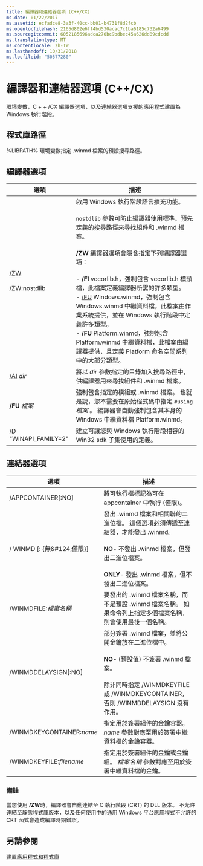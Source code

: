 ```yaml
---
title: 編譯器和連結器選項 (C++/CX)
ms.date: 01/22/2017
ms.assetid: ecfadce8-3a3f-40cc-bb01-b4731f8d2fcb
ms.openlocfilehash: 2165d802e6ff4bd530acac7c1ba6185c732a6499
ms.sourcegitcommit: 6052185696adca270bc9bdbec45a626dd89cdcdd
ms.translationtype: MT
ms.contentlocale: zh-TW
ms.lasthandoff: 10/31/2018
ms.locfileid: "50577280"
---
```

# <a name="compiler-and-linker-options-ccx"></a>編譯器和連結器選項 (C++/CX)

環境變數，C + + /CX 編譯器選項，以及連結器選項支援的應用程式建置為 Windows 執行階段。

## <a name="library-path"></a>程式庫路徑

%LIBPATH% 環境變數指定 .winmd 檔案的預設搜尋路徑。

## <a name="compiler-options"></a>編譯器選項

|選項|描述|
|------------|-----------------|
|[/ZW](../build/reference/zw-windows-runtime-compilation.md)<br /><br /> /ZW:nostdlib|啟用 Windows 執行階段語言擴充功能。<br /><br /> `nostdlib` 參數可防止編譯器使用標準、預先定義的搜尋路徑來尋找組件和 .winmd 檔案。<br /><br /> **/ZW** 編譯器選項會隱含指定下列編譯器選項：<br /><br />- **/FI** vccorlib.h，強制包含 vccorlib.h 標頭檔，此檔案定義編譯器所需的許多類型。<br />- [/FU](../build/reference/fu-name-forced-hash-using-file.md) Windows.winmd，強制包含 Windows.winmd 中繼資料檔，此檔案由作業系統提供，並在 Windows 執行階段中定義許多類型。<br />- **/FU** Platform.winmd，強制包含 Platform.winmd 中繼資料檔，此檔案由編譯器提供，且定義 Platform 命名空間系列中的大部分類型。|
|[/AI](../build/reference/ai-specify-metadata-directories.md) *dir*|將以 *dir* 參數指定的目錄加入搜尋路徑中，供編譯器用來尋找組件和 .winmd 檔案。|
|**/FU**  *檔案*|強制包含指定的模組或 .winmd 檔案。 也就是說，您不需要在原始程式碼中指定 `#using`*檔案* 。 編譯器會自動強制包含其本身的 Windows 中繼資料檔 Platform.winmd。|
|/D "WINAPI_FAMILY=2"|建立可讓您與 Windows 執行階段相容的 Win32 sdk 子集使用的定義。|

## <a name="linker-options"></a>連結器選項

|選項|描述|
|------------|-----------------|
|/APPCONTAINER[:NO]|將可執行檔標記為可在 appcontainer 中執行 (僅限)。|
|/ WINMD [: {無&AMP;#124;僅限}]|發出 .winmd 檔案和相關聯的二進位檔。 這個選項必須傳遞至連結器，才能發出 .winmd。<br /><br /> **NO**- 不發出 .winmd 檔案，但發出二進位檔案。<br /><br /> **ONLY**- 發出 .winmd 檔案，但不發出二進位檔案。|
|/WINMDFILE:*檔案名稱*|要發出的 .winmd 檔案名稱，而不是預設 .winmd 檔案名稱。 如果命令列上指定多個檔案名稱，則會使用最後一個名稱。|
|/WINMDDELAYSIGN[:NO]|部分簽署 .winmd 檔案，並將公開金鑰放在二進位檔中。<br /><br /> **NO**- (預設值) 不簽署 .winmd 檔案。<br /><br /> 除非同時指定 /WINMDKEYFILE 或 /WINMDKEYCONTAINER，否則 /WINMDDELAYSIGN 沒有作用。|
|/WINMDKEYCONTAINER:*name*|指定用於簽署組件的金鑰容器。 *name* 參數對應至用於簽署中繼資料檔的金鑰容器。|
|/WINMDKEYFILE:*filename*|指定用於簽署組件的金鑰或金鑰組。 *檔案名稱* 參數對應至用於簽署中繼資料檔的金鑰。|

### <a name="remarks"></a>備註

當您使用 **/ZW**時，編譯器會自動連結至 C 執行階段 (CRT) 的 DLL 版本。 不允許連結至靜態程式庫版本，以及任何使用中的通用 Windows 平台應用程式不允許的 CRT 函式會造成編譯時期錯誤。

## <a name="see-also"></a>另請參閱

[建置應用程式和程式庫](../cppcx/building-apps-and-libraries-c-cx.md)